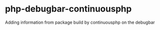 # php-debugbar-continuousphp
Adding information from package build by continuousphp on the debugbar
